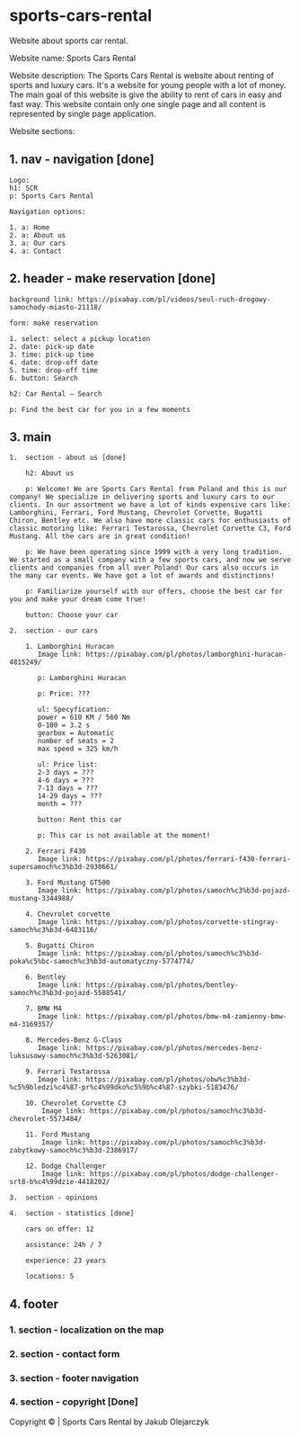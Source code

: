# sports-cars-rental

Website about sports car rental.

Website name:
Sports Cars Rental

Website description:
The Sports Cars Rental is website about renting of sports and luxury cars.
It's a website for young people with a lot of money.
The main goal of this website is give the ability to rent of cars in easy and fast way.
This website contain only one single page and all content is represented by single page application.

Website sections:

## 1. nav - navigation [done]

    Logo:
    h1: SCR
    p: Sports Cars Rental

    Navigation options:

    1. a: Home
    2. a: About us
    3. a: Our cars
    4. a: Contact

## 2. header - make reservation [done]

    background link: https://pixabay.com/pl/videos/seul-ruch-drogowy-samochody-miasto-21118/

    form: make reservation

    1. select: select a pickup location
    2. date: pick-up date
    3. time: pick-up time
    4. date: drop-off date
    5. time: drop-off time
    6. button: Search

    h2: Car Rental – Search

    p: Find the best car for you in a few moments

## 3. main

    1.  section - about us [done]

        h2: About us

        p: Welcome! We are Sports Cars Rental from Poland and this is our company! We specialize in delivering sports and luxury cars to our clients. In our assortment we have a lot of kinds expensive cars like: Lamborghini, Ferrari, Ford Mustang, Chevrolet Corvette, Bugatti Chiron, Bentley etc. We also have more classic cars for enthusiasts of classic motoring like: Ferrari Testarossa, Chevrolet Corvette C3, Ford Mustang. All the cars are in great condition!

        p: We have been operating since 1999 with a very long tradition. We started as a small company with a few sports cars, and now we serve clients and companies from all over Poland! Our cars also occurs in the many car events. We have got a lot of awards and distinctions!

        p: Familiarize yourself with our offers, choose the best car for you and make your dream come true!

        button: Choose your car

    2.  section - our cars

        1. Lamborghini Huracan
           Image link: https://pixabay.com/pl/photos/lamborghini-huracan-4815249/

           p: Lamborghini Huracan

           p: Price: ???

           ul: Specyfication:
           power = 610 KM / 560 Nm
           0-100 = 3.2 s
           gearbox = Automatic
           number of seats = 2
           max speed = 325 km/h

           ul: Price list:
           2-3 days = ???
           4-6 days = ???
           7-13 days = ???
           14-29 days = ???
           month = ???

           button: Rent this car

           p: This car is not available at the moment!

        2. Ferrari F430
           Image link: https://pixabay.com/pl/photos/ferrari-f430-ferrari-supersamoch%c3%b3d-2930661/

        3. Ford Mustang GT500
           Image link: https://pixabay.com/pl/photos/samoch%c3%b3d-pojazd-mustang-3344988/

        4. Chevrolet corvette
           Image link: https://pixabay.com/pl/photos/corvette-stingray-samoch%c3%b3d-6483116/

        5. Bugatti Chiron
           Image link: https://pixabay.com/pl/photos/samoch%c3%b3d-poka%c5%bc-samoch%c3%b3d-automatyczny-5774774/

        6. Bentley
           Image link: https://pixabay.com/pl/photos/bentley-samoch%c3%b3d-pojazd-5588541/

        7. BMW M4
           Image link: https://pixabay.com/pl/photos/bmw-m4-zamienny-bmw-m4-3169357/

        8. Mercedes-Benz G-Class
           Image link: https://pixabay.com/pl/photos/mercedes-benz-luksusowy-samoch%c3%b3d-5263081/

        9. Ferrari Testarossa
           Image link: https://pixabay.com/pl/photos/obw%c3%b3d-%c5%9bledzi%c4%87-pr%c4%99dko%c5%9b%c4%87-szybki-5183476/

        10. Chevrolet Corvette C3
            Image link: https://pixabay.com/pl/photos/samoch%c3%b3d-chevrolet-5573484/

        11. Ford Mustang
            Image link: https://pixabay.com/pl/photos/samoch%c3%b3d-zabytkowy-samoch%c3%b3d-2386917/

        12. Dodge Challenger
            Image link: https://pixabay.com/pl/photos/dodge-challenger-srt8-b%c4%99dzie-4418202/

    3.  section - opinions

    4.  section - statistics [done]

        cars on offer: 12

        assistance: 24h / 7

        experience: 23 years

        locations: 5

## 4. footer

### 1. section - localization on the map

### 2. section - contact form

### 3. section - footer navigation

### 4. section - copyright [Done]

Copyright &copy; | Sports Cars Rental by Jakub Olejarczyk

